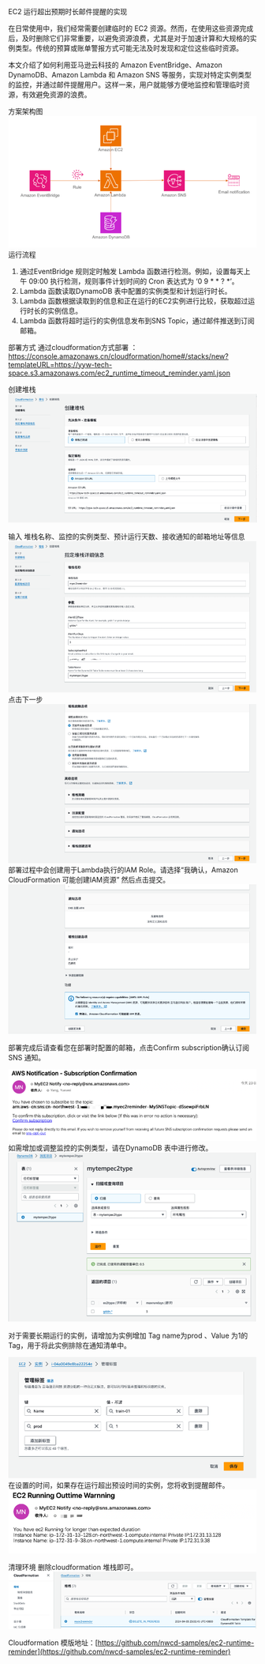 EC2 运行超出预期时长邮件提醒的实现

在日常使用中，我们经常需要创建临时的 EC2 资源。然而，在使用这些资源完成后，及时删除它们非常重要，以避免资源浪费，尤其是对于加速计算和大规格的实例类型。传统的预算或账单警报方式可能无法及时发现和定位这些临时资源。

本文介绍了如何利用亚马逊云科技的 Amazon EventBridge、Amazon DynamoDB、Amazon Lambda 和 Amazon SNS 等服务，实现对特定实例类型的监控，并通过邮件提醒用户。这样一来，用户就能够方便地监控和管理临时资源，有效避免资源的浪费。

方案架构图![架构图](img/01.png)
运行流程
1.  通过EventBridge 规则定时触发 Lambda 函数进行检测。例如，设置每天上午 09:00 执行检测，规则事件计划时间的 Cron 表达式为 ‘0 9 * * ? *’。
2.  Lambda 函数读取DynamoDB 表中配置的实例类型和计划运行时长。
3.  Lambda 函数根据读取到的信息和正在运行的EC2实例进行比较，获取超过运行时长的实例信息。
4.  Lambda 函数将超时运行的实例信息发布到SNS Topic，通过邮件推送到订阅邮箱。

部署方式
通过cloudformation方式部署 ：
https://console.amazonaws.cn/cloudformation/home#/stacks/new?templateURL=https://yyw-tech-space.s3.amazonaws.com/ec2_runtime_timeout_reminder.yaml.json

创建堆栈
 ![](img/02.png)

输入 堆栈名称、监控的实例类型、预计运行天数、接收通知的邮箱地址等信息
 ![](img/03.png)
点击下一步
 ![](img/04.png)
部署过程中会创建用于Lambda执行的IAM Role。请选择“我确认，Amazon CloudFormation 可能创建IAM资源” 然后点击提交。
 ![](img/05.png)


部署完成后请查看您在部署时配置的邮箱，点击Confirm subscription确认订阅SNS 通知。
 
![](img/06.png)
如需增加或调整监控的实例类型，请在DynamoDB 表中进行修改。
![](img/07.png)
 
对于需要长期运行的实例，请增加为实例增加 Tag name为prod 、Value 为1的Tag，用于将此实例排除在通知清单中。
 
![](img/08.png)
在设置的时间，如果存在运行超出预设时间的实例，您将收到提醒邮件。
 ![](img/09.png)


清理环境
删除cloudformation 堆栈即可。
 ![](img/10.png)

Cloudformation 模版地址：[https://github.com/nwcd-samples/ec2-runtime-reminder](https://github.com/nwcd-samples/ec2-runtime-reminder)
